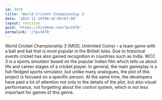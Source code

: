 ```yaml
---
id: 3478
title: 'World Cricket Championship 3'
date: '2022-11-24T00:42:05+07:00'
layout: revision
guid: 'https://kindmod.com/?p=3478'
permalink: '/?p=3478'
---
```


World Cricket Championship 3 (MOD, Unlimited Coins) – a team game with a ball and bat that is most popular in the British Isles. Due to historical events cricket has also gained recognition in countries such as India. WCC 3 is a sports simulator based on the popular Indian film which tells us about life and career stages of a cricket player. In general, the main gameplay is a full-fledged sports simulator, but unlike many analogues, the plot of this project is focused on a specific person. At the same time, the developers have paid a lot of attention not only to the details of the plot, but also visual performance, not forgetting about the control system, which is not less important for games of this genre.